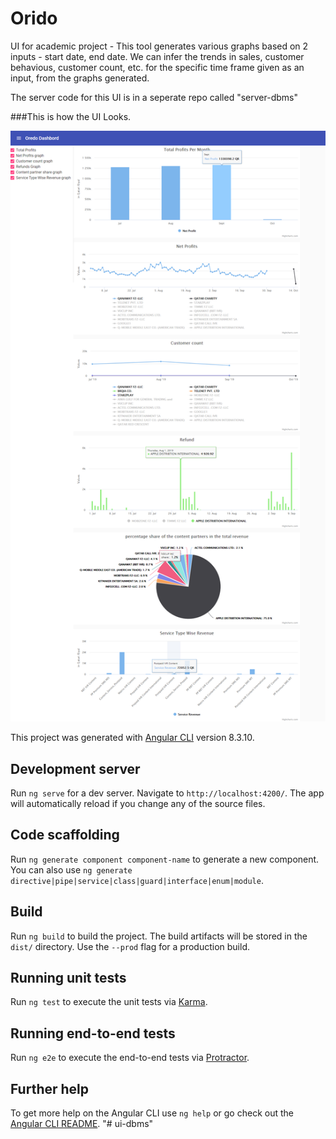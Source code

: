 # Orido 
UI for academic project - This tool generates various graphs based on 2 inputs - start date, end date. We can infer the trends in sales, customer behavious, customer count, etc. for the specific time frame given as an input, from the graphs generated.

The server code for this UI is in a seperate repo called "server-dbms"

###This is how the UI Looks.

![alt text](https://github.com/ruthvik123/ui-dbms/blob/master/Orido%20dashboard.png)

This project was generated with [Angular CLI](https://github.com/angular/angular-cli) version 8.3.10.

## Development server

Run `ng serve` for a dev server. Navigate to `http://localhost:4200/`. The app will automatically reload if you change any of the source files.

## Code scaffolding

Run `ng generate component component-name` to generate a new component. You can also use `ng generate directive|pipe|service|class|guard|interface|enum|module`.

## Build

Run `ng build` to build the project. The build artifacts will be stored in the `dist/` directory. Use the `--prod` flag for a production build.

## Running unit tests

Run `ng test` to execute the unit tests via [Karma](https://karma-runner.github.io).

## Running end-to-end tests

Run `ng e2e` to execute the end-to-end tests via [Protractor](http://www.protractortest.org/).

## Further help

To get more help on the Angular CLI use `ng help` or go check out the [Angular CLI README](https://github.com/angular/angular-cli/blob/master/README.md).
"# ui-dbms" 
